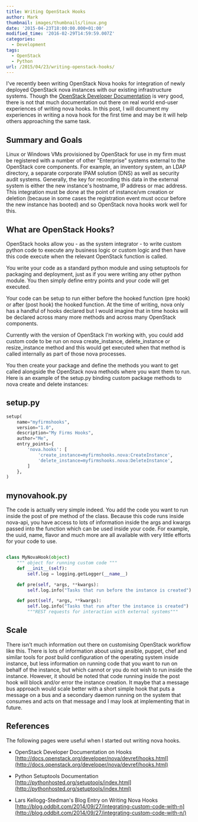 ```yaml
---
title: Writing OpenStack Hooks
author: Mark
thumbnail: images/thumbnails/linux.png
date: '2015-04-23T18:00:00.000+01:00'
modified_time: '2016-02-29T14:59:59.007Z'
categories:
  - Development
tags:
  - OpenStack
  - Python
url: /2015/04/23/writing-openstack-hooks/
---
```



I've recently been writing OpenStack Nova hooks for integration of newly deployed OpenStack nova instances with our existing infrastructure systems. Though the [OpenStack Developer Documentation](http://developer.openstack.org/) is very good, there is not that much documentation out there on real world end-user experiences of writing nova hooks. In this post, I will document my experiences in writing a nova hook for the first time and may be it will help others approaching the same task.

Summary and Goals
-----------------
Linux or Windows VMs provisioned by OpenStack for use in my firm must be registered with a number of other "Enterprise" systems external to the OpenStack core components. For example, an inventory system, an LDAP directory, a separate corporate IPAM solution (DNS) as well as security audit systems. Generally, the key for recording this data in the external system is either the new instance's hostname, IP address or mac address. This integration must be done at the point of instance/vm creation or deletion (because in some cases the registration event must occur before the new instance has booted) and so OpenStack nova hooks work well for this.

What are OpenStack Hooks?
-------------------------
OpenStack hooks allow you - as the system integrator - to write custom python code to execute any business logic or custom logic and then have this code execute when the relevant OpenStack function is called.  

You write your code as a standard python module and using setuptools for packaging and deployment, just as if you were writing any other python module. You then simply define entry points and your code will get executed.  

Your code can be setup to run either before the hooked function (pre hook) or after (post hook) the hooked function. At the time of writing, nova only has a handful of hooks declared but I would imagine that in time hooks will be declared across many more methods and across many OpenStack components. 

Currently with the version of OpenStack I'm working with, you could add custom code to be run on nova create_instance, delete_instance or resize_instance method and this would get executed when that method is called internally as part of those nova processes. 

You then create your package and define the methods you want to get called alongside the OpenStack nova methods where you want them to run. Here is an example of the setup.py binding custom package methods to nova create and delete instances: 

setup.py
--------

``` python
setup(
    name="myfirmshooks",
    version="1.0",
    description="My Firms Hooks",
    author="Me",
    entry_points={
        'nova.hooks': [
            'create_instance=myfirmshooks.nova:CreateInstance',
            'delete_instance=myfirmshooks.nova:DeleteInstance',
        ]        
    },
)
```


mynovahook.py
-------------
The code is actually very simple indeed. You add the code you want to run inside the post of pre method of the class. Because this code runs inside nova-api, you have access to lots of information inside the args and kwargs passed into the function which can be used inside your code. For example, the uuid, name, flavor and much more are all available with very little efforts for your code to use.

``` python

class MyNovaHook(object)
    """ object for running custom code """
    def __init__(self):
        self.log = logging.getLogger(__name__)

    def pre(self, *args, **kwargs):
        self.log.info("Tasks that run before the instance is created")

    def post(self, *args, **kwargs):
        self.log.info("Tasks that run after the instance is created")
        """REST requests for interaction with external systems"""
```

Scale
-----
There isn't much information out there on customising OpenStack workflow like this. There is lots of information about using ansible, puppet, chef and similar tools for *post* build configuration of the operating system inside instance, but less information on running code that you want to run on behalf of the instance, but which cannot or you do not wish to run inside the instance. However, it should be noted that code running inside the post hook will block and/or error the instance creation. It maybe that a message bus approach would scale better with a short simple hook that puts a message on a bus and a secondary daemon running on the system that consumes and acts on that message and I may look at implementing that in future. 

References
----------
The following pages were useful when I started out writing nova hooks. 

- OpenStack Developer Documentation on Hooks<br>
[http://docs.openstack.org/developer/nova/devref/hooks.html](http://docs.openstack.org/developer/nova/devref/hooks.html)

- Python Setuptools Documentation<br>
[http://pythonhosted.org/setuptools/index.html](http://pythonhosted.org/setuptools/index.html)

- Lars Kellogg-Stedman's Blog Entry on Writing Nova Hooks<br>
[http://blog.oddbit.com/2014/09/27/integrating-custom-code-with-n](http://blog.oddbit.com/2014/09/27/integrating-custom-code-with-n/)


